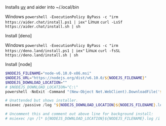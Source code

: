 Installs [uv](https://docs.astral.sh/uv/) and aider into ~/.local/bin

Windows ```powershell -ExecutionPolicy ByPass -c "irm https://aider.chat/install.ps1 | iex"```
Linux ```curl -LsSf https://aider.chat/install.sh | sh```


Install [deno] 

Windows ```powershell -ExecutionPolicy ByPass -c "irm https://deno.land/install.ps1 | iex"```
Linux ```curl -fsSL https://deno.land/install.sh | sh```

Install [node]

```ps1
$NODEJS_FILENAME="node-v6.10.0-x86.msi"
$NODEJS_URL="https://nodejs.org/dist/v6.10.0/${NODEJS_FILENAME}"
$NODEJS_DOWNLOAD_LOCATION=""
# $NODEJS_DOWNLOAD_LOCATION="C:\"
powershell -NoExit -Command "(New-Object Net.WebClient).DownloadFile('${NODEJS_URL}', '${NODEJS_DOWNLOAD_LOCATION}${NODEJS_FILENAME}'); exit;"

# Unattended but shows installer.
msiexec /passive /log "${NODEJS_DOWNLOAD_LOCATION}${NODEJS_FILENAME}.log" /package ${NODEJS_DOWNLOAD_LOCATION}$NODEJS_FILENAME

# Uncomment this and comment out above line for background install:
# msiexec /qn /l* ${NODEJS_DOWNLOAD_LOCATION}${NODEJS_FILENAME}.log /i ${NODEJS_DOWNLOAD_LOCATION}${NODEJS_FILENAME}
```

